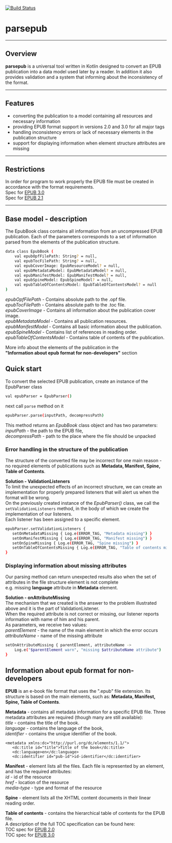 [![Build Status](https://travis-ci.org/miquido/parsepub.svg?branch=master)](https://travis-ci.org/miquido/parsepub)

# parsepub

---

## **Overview**

**parsepub** is a universal tool written in Kotlin designed to convert an EPUB publication into a data model used later by a reader. In addition it also provides validation and a system that informing about the inconsistency of the format.  

---

## **Features**

* converting the publication to a model containing all resources and necessary information
* providing EPUB format support in versions 2.0 and 3.0 for all major tags
* handling inconsistency errors or lack of necessary elements in the publication structure
* support for displaying information when element structure attributes are missing

---

## Restrictions
In order for program to work properly the EPUB file must be created in accordance with the format requirements.   
Spec for [EPUB 3.0](http://idpf.org/epub/30)  
Spec for [EPUB 2.1](http://idpf.org/epub/201)

---
## Base model - description
The EpubBook class contains all information from an uncompressed EPUB publication.
Each of the parameters corresponds to a set of information parsed from the elements of the publication structure.
```bash
data class EpubBook (
    val epubOpfFilePath: String? = null,
    val epubTocFilePath: String? = null,
    val epubCoverImage: EpubResourceModel? = null,
    val epubMetadataModel: EpubMetadataModel? = null,
    val epubManifestModel: EpubManifestModel? = null,
    val epubSpineModel: EpubSpineModel? = null,
    val epubTableOfContentsModel: EpubTableOfContentsModel? = null
)
```
*epubOpfFilePath* - Contains absolute path to the .opf file.  
*epubTocFilePath* - Contains absolute path to the .toc file.  
*epubCoverImage* - Contains all information about the publication cover image.  
*epubMetadataModel* - Contains all publication resources.  
*epubManifestModel* -  Contains all basic information about the publication.  
*epubSpineModel* -  Contains list of references in reading order.  
*epubTableOfContentsModel* - Contains table of contents of the publication.  

More info about the elements of the publication in the  
**"Information about epub format for non-developers"** section

## Quick start
To convert the selected EPUB publication, create an instance of the EpubParser class
```bash
val epubParser = EpubParser()
```
next call `parse` method on it 
```bash
epubParser.parse(inputPath, decompressPath)
```
This method returns an *EpubBook* class object and has two parameters:  
*inputPath* - the path to the EPUB file,  
*decompressPath* - path to the place where the file should be unpacked

### Error handling in the structure of the publication
The structure of the converted file may be incorrect for one main reason - no required elements of publications such as **Metadata, Manifest, Spine, Table of Contents**.

**Solution - ValidationListeners**  
To limit the unexpected effects of an incorrect structure, we can create an implementation for properly prepared listeners that will alert us when the format will be wrong.  
On the previously created instance of the *EpubParser()* class, we call the `setValidationListeners` method, in the body of which we create the implementation of our listeners.  
Each listener has been assigned to a specific element.
```bash
epubParser.setValidationListeners {
   setOnMetadataMissing { Log.e(ERROR_TAG, "Metadata missing") }
   setOnManifestMissing { Log.e(ERROR_TAG, "Manifest missing") }
   setOnSpineMissing { Log.e(ERROR_TAG, "Spine missing") }
   setOnTableOfContentsMissing { Log.e(ERROR_TAG, "Table of contents missing") }
} 
```

### Displaying information about missing attributes
Our parsing method can return unexpected results also when the set of attributes in the file structure element is not complete  
e.g. missing **language** attribute in **Metadata** element.

**Solution - onAttributeMissing**  
The mechanism that we created is the answer to the problem illustrated above and it is the part of ValidationListener.  
When the required attribute is not correct or missing, our listener reports information with name of him and his parent.  
As parameters, we receive two values:  
*parentElement* - the name of the main element in which the error occurs  
*attributeName* - name of the missing attribute

```bash
setOnAttributeMissing { parentElement, attributeName ->
    Log.e("$parentElement warn", "missing $attributeName attribute")
}
```

## Information about epub format for non-developers
**EPUB** is an e-book file format that uses the ".epub" file extension.
Its structure is based on the main elements, such as: **Metadata, Manifest, Spine, Table of Contents**.

**Metadata** - contains all metadata information for a specific EPUB file. Three metadata attributes are required (though many are still available):  
*title* - contains the title of the book. \
*language* - contains the language of the book, \
*identifier* - contains the unique identifier of the book.

```
<metadata xmlns:dc="http://purl.org/dc/elements/1.1/">
   <dc:title id="title">Title of the book</dc:title>
   <dc:language>en</dc:language>
   <dc:identifier id="pub-id">id-identifier</dc:identifier>
```
**Manifest** - element lists all the files. Each file is represented by an element, and has the required attributes:  
*id* - id of the resource  
*href* - location of the resource  
*media-type* - type and format of the resource

**Spine** - element lists all the XHTML content documents in their linear reading order.  
  
**Table of contents** - contains the hierarchical table of contents for the EPUB file.  
A description of the full TOC specification can be found here:  
TOC spec for [EPUB 2.0](http://www.idpf.org/epub/20/spec/OPF_2.0.1_draft.htm#Section2.4.1)  
TOC spec for [EPUB 3.0](https://www.idpf.org/epub/30/spec/epub30-contentdocs.html#sec-xhtml-nav)
